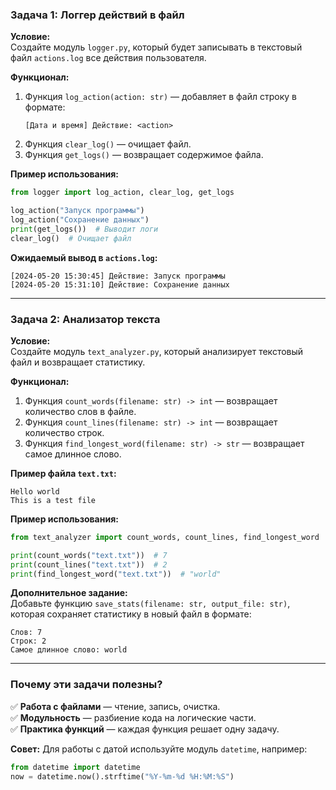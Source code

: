 ### **Задача 1: Логгер действий в файл**  
**Условие:**  
Создайте модуль `logger.py`, который будет записывать в текстовый файл `actions.log` все действия пользователя.  

**Функционал:**  
1. Функция `log_action(action: str)` — добавляет в файл строку в формате:  
   ```
   [Дата и время] Действие: <action>
   ```
2. Функция `clear_log()` — очищает файл.  
3. Функция `get_logs()` — возвращает содержимое файла.  

**Пример использования:**  
```python
from logger import log_action, clear_log, get_logs

log_action("Запуск программы")
log_action("Сохранение данных")
print(get_logs())  # Выводит логи
clear_log()  # Очищает файл
```

**Ожидаемый вывод в `actions.log`:**  
```
[2024-05-20 15:30:45] Действие: Запуск программы  
[2024-05-20 15:31:10] Действие: Сохранение данных  
```

---

### **Задача 2: Анализатор текста**  
**Условие:**  
Создайте модуль `text_analyzer.py`, который анализирует текстовый файл и возвращает статистику.  

**Функционал:**  
1. Функция `count_words(filename: str) -> int` — возвращает количество слов в файле.  
2. Функция `count_lines(filename: str) -> int` — возвращает количество строк.  
3. Функция `find_longest_word(filename: str) -> str` — возвращает самое длинное слово.  

**Пример файла `text.txt`:**  
```
Hello world  
This is a test file  
```

**Пример использования:**  
```python
from text_analyzer import count_words, count_lines, find_longest_word

print(count_words("text.txt"))  # 7  
print(count_lines("text.txt"))  # 2  
print(find_longest_word("text.txt"))  # "world"  
```

**Дополнительное задание:**  
Добавьте функцию `save_stats(filename: str, output_file: str)`, которая сохраняет статистику в новый файл в формате:  
```
Слов: 7  
Строк: 2  
Самое длинное слово: world  
```

---

### **Почему эти задачи полезны?**  
✅ **Работа с файлами** — чтение, запись, очистка.  
✅ **Модульность** — разбиение кода на логические части.  
✅ **Практика функций** — каждая функция решает одну задачу.  

**Совет:** Для работы с датой используйте модуль `datetime`, например:  
```python
from datetime import datetime
now = datetime.now().strftime("%Y-%m-%d %H:%M:%S")
```